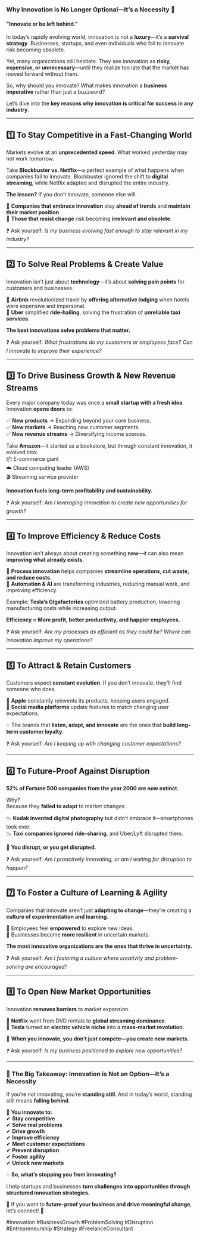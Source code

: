 ### **Why Innovation is No Longer Optional—It’s a Necessity** 🚀  

#### **"Innovate or be left behind."**  

In today’s rapidly evolving world, innovation is not a **luxury**—it’s a **survival strategy**. Businesses, startups, and even individuals who fail to innovate risk becoming obsolete.  

Yet, many organizations still hesitate. They see innovation as **risky, expensive, or unnecessary**—until they realize too late that the market has moved forward without them.  

So, why should you innovate? What makes innovation a **business imperative** rather than just a buzzword?  

Let’s dive into the **key reasons why innovation is critical for success in any industry**.  

---

## **1️⃣ To Stay Competitive in a Fast-Changing World**  
Markets evolve at an **unprecedented speed**. What worked yesterday may not work tomorrow.  

Take **Blockbuster vs. Netflix**—a perfect example of what happens when companies fail to innovate. Blockbuster ignored the shift to **digital streaming**, while Netflix adapted and disrupted the entire industry.  

**The lesson?** If you don’t innovate, someone else will.  

🔹 **Companies that embrace innovation** stay **ahead of trends** and **maintain their market position**.  
🔹 **Those that resist change** risk becoming **irrelevant and obsolete**.  

❓ Ask yourself: *Is my business evolving fast enough to stay relevant in my industry?*  

---

## **2️⃣ To Solve Real Problems & Create Value**  
Innovation isn’t just about **technology**—it’s about **solving pain points** for customers and businesses.  

🔹 **Airbnb** revolutionized travel by **offering alternative lodging** when hotels were expensive and impersonal.  
🔹 **Uber** simplified **ride-hailing**, solving the frustration of **unreliable taxi services**.  

**The best innovations solve problems that matter.**  

❓ Ask yourself: *What frustrations do my customers or employees face? Can I innovate to improve their experience?*  

---

## **3️⃣ To Drive Business Growth & New Revenue Streams**  
Every major company today was once a **small startup with a fresh idea**. Innovation **opens doors** to:  

✅ **New products** → Expanding beyond your core business.  
✅ **New markets** → Reaching new customer segments.  
✅ **New revenue streams** → Diversifying income sources.  

Take **Amazon**—it started as a bookstore, but through constant innovation, it evolved into:  
📦 E-commerce giant  
☁️ Cloud computing leader (AWS)  
🎬 Streaming service provider  

**Innovation fuels long-term profitability and sustainability.**  

❓ Ask yourself: *Am I leveraging innovation to create new opportunities for growth?*  

---

## **4️⃣ To Improve Efficiency & Reduce Costs**  
Innovation isn’t always about creating something **new**—it can also mean **improving what already exists**.  

🔹 **Process innovation** helps companies **streamline operations, cut waste, and reduce costs**.  
🔹 **Automation & AI** are transforming industries, reducing manual work, and improving efficiency.  

Example: **Tesla’s Gigafactories** optimized battery production, lowering manufacturing costs while increasing output.  

**Efficiency = More profit, better productivity, and happier employees.**  

❓ Ask yourself: *Are my processes as efficient as they could be? Where can innovation improve my operations?*  

---

## **5️⃣ To Attract & Retain Customers**  
Customers expect **constant evolution**. If you don’t innovate, they’ll find someone who does.  

🔹 **Apple** constantly reinvents its products, keeping users engaged.  
🔹 **Social media platforms** update features to match changing user expectations.  

💡 The brands that **listen, adapt, and innovate** are the ones that **build long-term customer loyalty**.  

❓ Ask yourself: *Am I keeping up with changing customer expectations?*  

---

## **6️⃣ To Future-Proof Against Disruption**  
**52% of Fortune 500 companies from the year 2000 are now extinct.**  

Why?  
Because they **failed to adapt** to market changes.  

📉 **Kodak invented digital photography** but didn’t embrace it—smartphones took over.  
📉 **Taxi companies ignored ride-sharing**, and Uber/Lyft disrupted them.  

📌 **You disrupt, or you get disrupted.**  

❓ Ask yourself: *Am I proactively innovating, or am I waiting for disruption to happen?*  

---

## **7️⃣ To Foster a Culture of Learning & Agility**  
Companies that innovate aren’t just **adapting to change**—they’re creating a **culture of experimentation and learning**.  

🔹 Employees feel **empowered** to explore new ideas.  
🔹 Businesses become **more resilient** in uncertain markets.  

**The most innovative organizations are the ones that thrive in uncertainty.**  

❓ Ask yourself: *Am I fostering a culture where creativity and problem-solving are encouraged?*  

---

## **8️⃣ To Open New Market Opportunities**  
Innovation **removes barriers** to market expansion.  

🔹 **Netflix** went from DVD rentals to **global streaming dominance**.  
🔹 **Tesla** turned an **electric vehicle niche** into a **mass-market revolution**.  

🚀 **When you innovate, you don’t just compete—you create new markets.**  

❓ Ask yourself: *Is my business positioned to explore new opportunities?*  

---

### **🔹 The Big Takeaway: Innovation is Not an Option—It’s a Necessity**  
If you’re not innovating, you’re **standing still**. And in today’s world, standing still means **falling behind**.  

🚀 **You innovate to:**  
✔ **Stay competitive**  
✔ **Solve real problems**  
✔ **Drive growth**  
✔ **Improve efficiency**  
✔ **Meet customer expectations**  
✔ **Prevent disruption**  
✔ **Foster agility**  
✔ **Unlock new markets**  

💡 **So, what’s stopping you from innovating?**  

I help startups and businesses **turn challenges into opportunities through structured innovation strategies.**  

📩 If you want to **future-proof your business and drive meaningful change**, let’s connect! 🚀  

#Innovation #BusinessGrowth #ProblemSolving #Disruption #Entrepreneurship #Strategy #FreelanceConsultant
